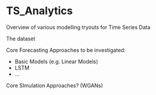 # TS_Analytics
Overview of various modelling tryouts for Time Series Data 

The dataset 

Core Forecasting Approaches to be investigated: 
  - Basic Models (e.g. Linear Models)
  - LSTM
  - ...

Core SImulation Approaches? (WGANs)
